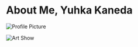 # About Me, Yuhka Kaneda

![Profile Picture](https://yuhkak.github.io/YuhkaK/images/Profile.jpg)




![Art Show](https://yuhkak.github.io/YuhkaK/images/ArtShow.jpg)
